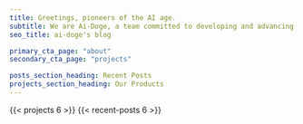 ```yaml
---
title: Greetings, pioneers of the AI age.
subtitle: We are Ai-Doge, a team committed to developing and advancing innovative AI applications that run directly on mobile devices. Our mission is to bring the power and potential of AI into the palms of everyone's hands, right at the device level.
seo_title: ai-doge's blog

primary_cta_page: "about"
secondary_cta_page: "projects"

posts_section_heading: Recent Posts
projects_section_heading: Our Products
---
```


{{< projects 6 >}}
{{< recent-posts 6 >}}
